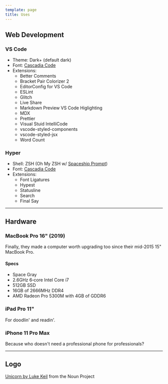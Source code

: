 ```yaml
---
template: page
title: Uses
---
```


## Web Development
### VS Code
- Theme: Dark+ (default dark)
- Font: [Cascadia Code](https://github.com/microsoft/cascadia-code)
- Extensions:
  - Better Comments
  - Bracket Pair Colorizer 2
  - EditorConfig for VS Code
  - ESLint
  - Glitch
  - Live Share
  - Markdown Preview VS Code Higlighting
  - MDX
  - Prettier
  - Visual Stuid IntelliCode
  - vscode-styled-components
  - vscode-styled-jsx
  - Word Count

### Hyper
- Shell: ZSH (Oh My ZSH w/ [Spaceship Prompt](https://denysdovhan.com/spaceship-prompt/))
- Font: [Cascadia Code](https://github.com/microsoft/cascadia-code)
- Extensions:
  - Font Ligatures
  - Hypest
  - Statusline
  - Search
  - Final Say

----

## Hardware
### MacBook Pro 16" (2019)
Finally, they made a computer worth upgrading too since their mid-2015 15" MacBook Pro.

#### Specs
- Space Gray
- 2.6GHz 6‑core Intel Core i7
- 512GB SSD
- 16GB of 2666MHz DDR4
- AMD Radeon Pro 5300M with 4GB of GDDR6

### iPad Pro 11"
For doodlin' and readin'.

### iPhone 11 Pro Max
Because who doesn't need a professional phone for professionals?

----

## Logo
[Unicorn by Luke Keil](https://thenounproject.com/search/?q=unicorn&i=291955) from the Noun Project
